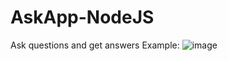 # AskApp-NodeJS
Ask questions and get answers
Example:
![image](https://user-images.githubusercontent.com/79453555/187334362-4337d160-383a-47f3-b52e-3275ab198de2.png)
